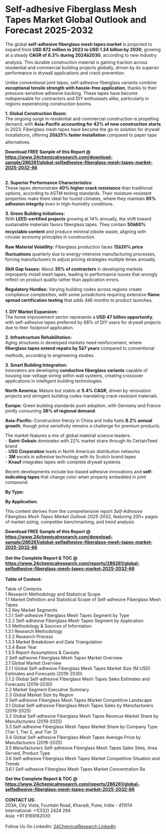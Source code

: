 <h1>Self-adhesive Fiberglass Mesh Tapes Market Global Outlook and Forecast 2025-2032</h1><p>The global <strong>self-adhesive fiberglass mesh tapes market</strong> is projected to expand from <strong>USD 872 million in 2023 to USD 1.34 billion by 2030</strong>, growing at a steady <strong>CAGR of 6.3% during 2024â2030</strong>, according to new industry analysis. This durable construction material is gaining traction across residential and commercial building projects globally, driven by its superior performance in drywall applications and crack prevention.</p><p>Unlike conventional joint tapes, self-adhesive fiberglass variants combine <strong>exceptional tensile strength with hassle-free application</strong>, thanks to their pressure-sensitive adhesive backing. These tapes have become indispensable for contractors and DIY enthusiasts alike, particularly in regions experiencing construction booms.</p><p><strong>1. Global Construction Boom:</strong><br>
The ongoing surge in residential and commercial construction is propelling demand, with <strong>Asia-Pacific accounting for 42% of new construction starts</strong> in 2023. Fiberglass mesh tapes have become the go-to solution for drywall installations, offering <strong>20â25% faster installation</strong> compared to paper tape alternatives.</p><div><b>Download FREE Sample of this Report @ 
            <a href="https://www.24chemicalresearch.com/download-sample/286261/global-selfadhesive-fiberglass-mesh-tapes-market-2025-2032-66">
            https://www.24chemicalresearch.com/download-sample/286261/global-selfadhesive-fiberglass-mesh-tapes-market-2025-2032-66</a></b></div><br><p><strong>2. Superior Performance Characteristics:</strong><br>
These tapes demonstrate <strong>40% higher crack resistance</strong> than traditional options, according to ASTM testing standards. Their moisture-resistant properties make them ideal for humid climates, where they maintain <strong>95% adhesion integrity</strong> even in high-humidity conditions.</p><p><strong>3. Green Building Initiatives:</strong><br>
With <strong>LEED-certified projects</strong> growing at 14% annually, the shift toward sustainable materials favors fiberglass tapes. They contain <strong>50â60% recyclable content</strong> and produce minimal jobsite waste, aligning with circular economy principles in construction.</p><p><strong>Raw Material Volatility:</strong> Fiberglass production faces <strong>15â20% price fluctuations</strong> quarterly due to energy-intensive manufacturing processes, forcing manufacturers to adjust pricing strategies multiple times annually.</p><p><strong>Skill Gap Issues:</strong> About <strong>35% of contractors</strong> in developing markets improperly install mesh tapes, leading to performance issues that wrongly reflect on product quality rather than application errors.</p><p><strong>Regulatory Hurdles:</strong> Varying building codes across regions create compliance complexities, with some jurisdictions requiring extensive <strong>flame spread certification testing</strong> that adds 4â6 months to product launches.</p><p><strong>1. DIY Market Expansion:</strong><br>
The home improvement sector represents a <strong>USD 47 billion opportunity</strong>, with self-adhesive tapes preferred by 68% of DIY users for drywall projects due to their foolproof application.</p><p><strong>2. Infrastructure Rehabilitation:</strong><br>
Aging structures in developed markets need reinforcement, where <strong>fiberglass tapes extend repairs by 5â7 years</strong> compared to conventional methods, according to engineering studies.</p><p><strong>3. Smart Building Integration:</strong><br>
Innovators are developing <strong>conductive fiberglass variants</strong> capable of housing low-voltage wiring within wall systems, creating crossover applications in intelligent building technologies.</p><p><strong>North America:</strong> Mature but stable at <strong>5.4% CAGR</strong>, driven by renovation projects and stringent building codes mandating crack-resistant materials.</p><p><strong>Europe:</strong> Green building standards push adoption, with Germany and France jointly consuming <strong>38% of regional demand</strong>.</p><p><strong>Asia-Pacific:</strong> Construction frenzy in China and India fuels <strong>8.2% annual growth</strong>, though price sensitivity remains a challenge for premium products.</p><p>The market features a mix of global material science leaders:<br>
- <strong>Saint-Gobain</strong> dominates with 22% market share through its CertainTeed brand<br>
- <strong>USG Corporation</strong> leads in North American distribution networks<br>
- <strong>3M</strong> excels in adhesive technology with its Scotch brand tapes<br>
- <strong>Knauf</strong> integrates tapes with complete drywall systems</p><p>Recent developments include bio-based adhesive innovations and <strong>self-indicating tapes</strong> that change color when properly embedded in joint compound.</p><p><strong>By Type:</strong></p><p><strong>By Application:</strong></p><p>This content derives from the comprehensive report <em>Self-Adhesive Fiberglass Mesh Tapes Market Outlook 2025-2032</em>, featuring 200+ pages of market sizing, competitor benchmarking, and trend analysis.</p><div><b>Download FREE Sample of this Report @ 
            <a href="https://www.24chemicalresearch.com/download-sample/286261/global-selfadhesive-fiberglass-mesh-tapes-market-2025-2032-66">
            https://www.24chemicalresearch.com/download-sample/286261/global-selfadhesive-fiberglass-mesh-tapes-market-2025-2032-66</a></b></div><br><div><b>Get the Complete Report & TOC @ 
            <a href="https://www.24chemicalresearch.com/reports/286261/global-selfadhesive-fiberglass-mesh-tapes-market-2025-2032-66">
            https://www.24chemicalresearch.com/reports/286261/global-selfadhesive-fiberglass-mesh-tapes-market-2025-2032-66</a></b></div><br>
            <b>Table of Content:</b><p>Table of Contents<br />
1 Research Methodology and Statistical Scope<br />
1.1 Market Definition and Statistical Scope of Self-adhesive Fiberglass Mesh Tapes<br />
1.2 Key Market Segments<br />
1.2.1 Self-adhesive Fiberglass Mesh Tapes Segment by Type<br />
1.2.2 Self-adhesive Fiberglass Mesh Tapes Segment by Application<br />
1.3 Methodology & Sources of Information<br />
1.3.1 Research Methodology<br />
1.3.2 Research Process<br />
1.3.3 Market Breakdown and Data Triangulation<br />
1.3.4 Base Year<br />
1.3.5 Report Assumptions & Caveats<br />
2 Self-adhesive Fiberglass Mesh Tapes Market Overview<br />
2.1 Global Market Overview<br />
2.1.1 Global Self-adhesive Fiberglass Mesh Tapes Market Size (M USD) Estimates and Forecasts (2019-2030)<br />
2.1.2 Global Self-adhesive Fiberglass Mesh Tapes Sales Estimates and Forecasts (2019-2030)<br />
2.2 Market Segment Executive Summary<br />
2.3 Global Market Size by Region<br />
3 Self-adhesive Fiberglass Mesh Tapes Market Competitive Landscape<br />
3.1 Global Self-adhesive Fiberglass Mesh Tapes Sales by Manufacturers (2019-2025)<br />
3.2 Global Self-adhesive Fiberglass Mesh Tapes Revenue Market Share by Manufacturers (2019-2025)<br />
3.3 Self-adhesive Fiberglass Mesh Tapes Market Share by Company Type (Tier 1, Tier 2, and Tier 3)<br />
3.4 Global Self-adhesive Fiberglass Mesh Tapes Average Price by Manufacturers (2019-2025)<br />
3.5 Manufacturers Self-adhesive Fiberglass Mesh Tapes Sales Sites, Area Served, Product Type<br />
3.6 Self-adhesive Fiberglass Mesh Tapes Market Competitive Situation and Trends<br />
3.6.1 Self-adhesive Fiberglass Mesh Tapes Market Concentration Ra</p><div><b>Get the Complete Report & TOC @ 
            <a href="https://www.24chemicalresearch.com/reports/286261/global-selfadhesive-fiberglass-mesh-tapes-market-2025-2032-66">
            https://www.24chemicalresearch.com/reports/286261/global-selfadhesive-fiberglass-mesh-tapes-market-2025-2032-66</a></b></div><br><b>CONTACT US:</b><br>
            203A, City Vista, Fountain Road, Kharadi, Pune, India - 411014<br>
            International: +1(332) 2424 294<br>
            Asia: +91 9169162030 <br><br>
            Follow Us On LinkedIn: <a href="https://www.linkedin.com/company/24chemicalresearch/">24ChemicalResearch LinkedIn</a>